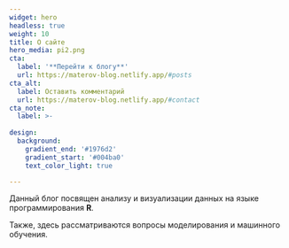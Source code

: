 ```yaml
---
widget: hero
headless: true
weight: 10
title: О сайте
hero_media: pi2.png
cta:
  label: '**Перейти к блогу**'
  url: https://materov-blog.netlify.app/#posts
cta_alt:
  label: Оставить комментарий
  url: https://materov-blog.netlify.app/#contact
cta_note:
  label: >-
    
design:
  background:
    gradient_end: '#1976d2'
    gradient_start: '#004ba0'
    text_color_light: true

---
```


Данный блог посвящен анализу и визуализации данных на языке программирования **R**.

Также, здесь рассматриваются вопросы моделирования и машинного обучения.

